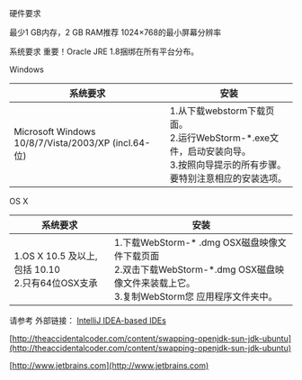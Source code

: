 


硬件要求

最少1 GB内存，2 GB RAM推荐
1024×768的最小屏幕分辨率

系统要求
重要！Oracle JRE 1.8捆绑在所有平台分布。

Windows

|  系统要求  |  安装  |
| -- | -- |
|  Microsoft Windows 10/8/7/Vista/2003/XP (incl.64-位)  |  1.从下载webstorm下载页面。 <br >2.运行WebStorm-*.exe文件，启动安装向导。 <br >3.按照向导提示的所有步骤。要特别注意相应的安装选项。 |
	
	
OS X

|  系统要求  |  安装  |
| -- | -- |
|  1.OS X 10.5 及以上, 包括 10.10 <br >2.只有64位OSX支承|  1.下载WebStorm-* .dmg OSX磁盘映像文件下载页面 <br>2.双击下载WebStorm-*.dmg OSX磁盘映像文件来装载上它。 <br >3.复制WebStorm您 应用程序文件夹中。 |
	
	
	
	
请参考
外部链接：
[IntelliJ IDEA-based IDEs](https://intellij-support.jetbrains.com/hc/en-us/articles/206544879-Selecting-the-JDK-version-the-IDE-will-run-under)

[http://theaccidentalcoder.com/content/swapping-openjdk-sun-jdk-ubuntu](http://theaccidentalcoder.com/content/swapping-openjdk-sun-jdk-ubuntu)

[http://www.jetbrains.com](http://www.jetbrains.com)
